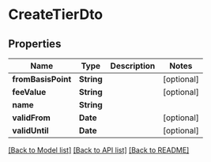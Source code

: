 # CreateTierDto

## Properties
Name | Type | Description | Notes
------------ | ------------- | ------------- | -------------
**fromBasisPoint** | **String** |  | [optional] 
**feeValue** | **String** |  | [optional] 
**name** | **String** |  | 
**validFrom** | **Date** |  | [optional] 
**validUntil** | **Date** |  | [optional] 

[[Back to Model list]](../README.md#documentation-for-models) [[Back to API list]](../README.md#documentation-for-api-endpoints) [[Back to README]](../README.md)


